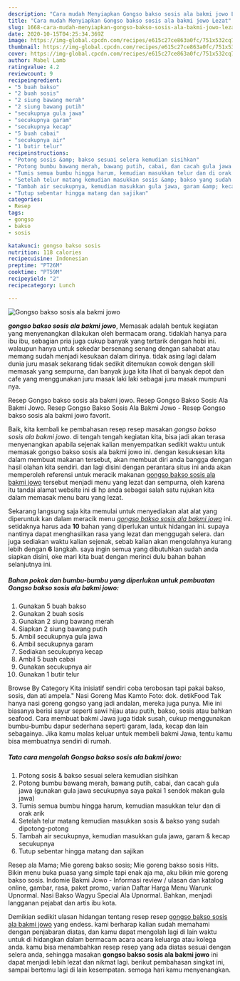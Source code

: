 ```yaml
---
description: "Cara mudah Menyiapkan Gongso bakso sosis ala bakmi jowo Lezat"
title: "Cara mudah Menyiapkan Gongso bakso sosis ala bakmi jowo Lezat"
slug: 1668-cara-mudah-menyiapkan-gongso-bakso-sosis-ala-bakmi-jowo-lezat
date: 2020-10-15T04:25:34.369Z
image: https://img-global.cpcdn.com/recipes/e615c27ce863a0fc/751x532cq70/gongso-bakso-sosis-ala-bakmi-jowo-foto-resep-utama.jpg
thumbnail: https://img-global.cpcdn.com/recipes/e615c27ce863a0fc/751x532cq70/gongso-bakso-sosis-ala-bakmi-jowo-foto-resep-utama.jpg
cover: https://img-global.cpcdn.com/recipes/e615c27ce863a0fc/751x532cq70/gongso-bakso-sosis-ala-bakmi-jowo-foto-resep-utama.jpg
author: Mabel Lamb
ratingvalue: 4.2
reviewcount: 9
recipeingredient:
- "5 buah bakso"
- "2 buah sosis"
- "2 siung bawang merah"
- "2 siung bawang putih"
- "secukupnya gula jawa"
- "secukupnya garam"
- "secukupnya kecap"
- "5 buah cabai"
- "secukupnya air"
- "1 butir telur"
recipeinstructions:
- "Potong sosis &amp; bakso sesuai selera kemudian sisihkan"
- "Potong bumbu bawang merah, bawang putih, cabai, dan cacah gula jawa (gunakan gula jawa secukupnya saya pakai 1 sendok makan gula jawa)"
- "Tumis semua bumbu hingga harum, kemudian masukkan telur dan di orak arik"
- "Setelah telur matang kemudian masukkan sosis &amp; bakso yang sudah dipotong-potong"
- "Tambah air secukupnya, kemudian masukkan gula jawa, garam &amp; kecap secukupnya"
- "Tutup sebentar hingga matang dan sajikan"
categories:
- Resep
tags:
- gongso
- bakso
- sosis

katakunci: gongso bakso sosis 
nutrition: 118 calories
recipecuisine: Indonesian
preptime: "PT26M"
cooktime: "PT59M"
recipeyield: "2"
recipecategory: Lunch

---
```



![Gongso bakso sosis ala bakmi jowo](https://img-global.cpcdn.com/recipes/e615c27ce863a0fc/751x532cq70/gongso-bakso-sosis-ala-bakmi-jowo-foto-resep-utama.jpg)

<b><i>gongso bakso sosis ala bakmi jowo</i></b>, Memasak adalah bentuk kegiatan yang menyenangkan dilakukan oleh bermacam orang. tidaklah hanya para ibu ibu, sebagian pria juga cukup banyak yang tertarik dengan hobi ini. walaupun hanya untuk sekedar bersenang senang dengan sahabat atau memang sudah menjadi kesukaan dalam dirinya. tidak asing lagi dalam dunia juru masak sekarang tidak sedikit ditemukan cowok dengan skill memasak yang sempurna, dan banyak juga kita lihat di banyak depot dan cafe yang menggunakan juru masak laki laki sebagai juru masak mumpuni nya.

Resep Gongso bakso sosis ala bakmi jowo. Resep Gongso Bakso Sosis Ala Bakmi Jowo. Resep Gongso Bakso Sosis Ala Bakmi Jowo - Resep Gongso bakso sosis ala bakmi jowo favorit.

Baik, kita kembali ke pembahasan resep resep masakan <i>gongso bakso sosis ala bakmi jowo</i>. di tengah tengah kegiatan kita, bisa jadi akan terasa menyenangkan apabila sejenak kalian menyempatkan sedikit waktu untuk memasak gongso bakso sosis ala bakmi jowo ini. dengan kesuksesan kita dalam membuat makanan tersebut, akan membuat diri anda bangga dengan hasil olahan kita sendiri. dan lagi disini dengan perantara situs ini anda akan memperoleh referensi untuk meracik makanan <u>gongso bakso sosis ala bakmi jowo</u> tersebut menjadi menu yang lezat dan sempurna, oleh karena itu tandai alamat website ini di hp anda sebagai salah satu rujukan kita dalam memasak menu baru yang lezat.


Sekarang langsung saja kita memulai untuk menyediakan alat alat yang diperuntuk kan dalam meracik menu <u><i>gongso bakso sosis ala bakmi jowo</i></u> ini. setidaknya harus ada <b>10</b> bahan yang diperlukan untuk hidangan ini. supaya nantinya dapat menghasilkan rasa yang lezat dan menggugah selera. dan juga sediakan waktu kalian sejenak, sebab kalian akan mengolahnya kurang lebih dengan <b>6</b> langkah. saya ingin semua yang dibutuhkan sudah anda siapkan disini, oke mari kita buat dengan merinci dulu bahan bahan selanjutnya ini.

<!--inarticleads1-->

##### Bahan pokok dan bumbu-bumbu yang diperlukan untuk pembuatan Gongso bakso sosis ala bakmi jowo:

1. Gunakan 5 buah bakso
1. Gunakan 2 buah sosis
1. Gunakan 2 siung bawang merah
1. Siapkan 2 siung bawang putih
1. Ambil secukupnya gula jawa
1. Ambil secukupnya garam
1. Sediakan secukupnya kecap
1. Ambil 5 buah cabai
1. Gunakan secukupnya air
1. Gunakan 1 butir telur


Browse By Category Kita inisiatif sendiri coba terobosan tapi pakai bakso, sosis, dan ati ampela.&#34; Nasi Goreng Mas Kamto Foto: dok. detikFood Tak hanya nasi goreng gongso yang jadi andalan, mereka juga punya. Mie ini biasanya berisi sayur seperti sawi hijau atau putih, bakso, sosis atau bahkan seafood. Cara membuat bakmi Jawa juga tidak susah, cukup menggunakan bumbu-bumbu dapur sederhana seperti garam, lada, kecap dan lain sebagainya. Jika kamu malas keluar untuk membeli bakmi Jawa, tentu kamu bisa membuatnya sendiri di rumah. 

<!--inarticleads2-->

##### Tata cara mengolah Gongso bakso sosis ala bakmi jowo:

1. Potong sosis &amp; bakso sesuai selera kemudian sisihkan
1. Potong bumbu bawang merah, bawang putih, cabai, dan cacah gula jawa (gunakan gula jawa secukupnya saya pakai 1 sendok makan gula jawa)
1. Tumis semua bumbu hingga harum, kemudian masukkan telur dan di orak arik
1. Setelah telur matang kemudian masukkan sosis &amp; bakso yang sudah dipotong-potong
1. Tambah air secukupnya, kemudian masukkan gula jawa, garam &amp; kecap secukupnya
1. Tutup sebentar hingga matang dan sajikan


Resep ala Mama; Mie goreng bakso sosis; Mie goreng bakso sosis Hits. Bikin menu buka puasa yang simple tapi enak aja ma, aku bikin mie goreng bakso sosis. Indomie Bakmi Jowo - Informasi review / ulasan dan katalog online, gambar, rasa, paket promo, varian Daftar Harga Menu Warunk Upnormal. Nasi Bakso Wagyu Special Ala Upnormal. Bahkan, menjadi langganan pejabat dan artis ibu kota. 

Demikian sedikit ulasan hidangan tentang resep resep <u>gongso bakso sosis ala bakmi jowo</u> yang endess. kami berharap kalian sudah memahami dengan penjabaran diatas, dan kamu dapat mengolah lagi di lain waktu untuk di hidangkan dalam bermacam acara acara keluarga atau kolega anda. kamu bisa menambahkan resep resep yang ada diatas sesuai dengan selera anda, sehingga masakan <b>gongso bakso sosis ala bakmi jowo</b> ini dapat menjadi lebih lezat dan nikmat lagi. berikut pembahasan singkat ini, sampai bertemu lagi di lain kesempatan. semoga hari kamu menyenangkan.
